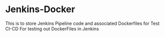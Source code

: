 # Jenkins-Docker
This is to store Jenkins Pipeline code and associated Dockerfiles for Test CI-CD
For testing out DockerFiles in Jenkins 
